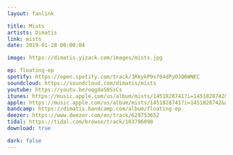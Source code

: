 ```yaml
---
layout: fanlink

title: Mists
artists: Dimatis
link: mists
date: 2019-01-28 00:00:04

image: https://dimatis.yizack.com/images/mists.jpg

ep: floating-ep
spotify: https://open.spotify.com/track/3RkykP9sf64dPyOJQ6WNEC
soundcloud: https://soundcloud.com/dimatis/mists
youtube: https://youtu.be/oqgdaS0SsCs
itunes: https://music.apple.com/us/album/mists/1451828741?i=1451828742&app=itunes
apple: https://music.apple.com/us/album/mists/1451828741?i=1451828742&app=music
bandcamp: https://dimatis.bandcamp.com/album/floating-ep
deezer: https://www.deezer.com/en/track/629753652
tidal: https://tidal.com/browse/track/103796098
download: true

dark: false
---
```

